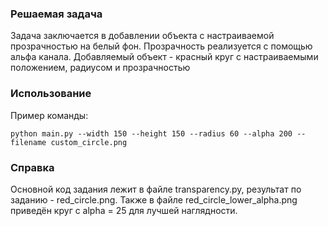 ### Решаемая задача
Задача заключается в добавлении объекта с настраиваемой прозрачностью на белый фон. Прозрачность реализуется с помощью альфа канала. Добавляемый объект - красный круг с настраиваемыми положением, радиусом и прозрачностью

### Использование
Пример команды:
```
python main.py --width 150 --height 150 --radius 60 --alpha 200 --filename custom_circle.png
```

### Справка
Основной код задания лежит в файле transparency.py, результат по заданию - red_circle.png. Также в файле red_circle_lower_alpha.png приведён круг с alpha = 25 для лучшей наглядности.
